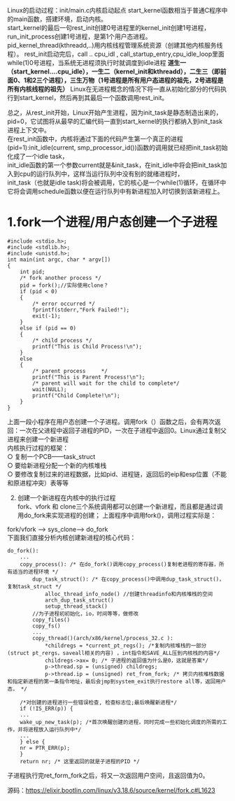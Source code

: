 Linux的启动过程：init/main.c内核启动起点
start_kernel函数相当于普通C程序中的main函数，搭建环境，启动内核。  
start_kernel的最后一句rest_init创建0号进程里的kernel_init创建1号进程，  
run_init_process创建1号进程，是第1个用户态进程。pid_kernel_thread(kthreadd,..)用内核线程管理系统资源（创建其他内核服务线程）。
rest_init启动完后，call ..  cpu_idl , call_startup_entry,cpu_idle_loop里面while(1)0号进程，当系统无进程须执行时就调度到idle进程
**道生一（start_kernel....cpu_idle），一生二（kernel_init和kthreadd），二生三（即前面0、1和2三个进程），三生万物（1号进程是所有用户态进程的祖先，2号进程是所有内核线程的祖先）**
Linux在无进程概念的情况下将一直从初始化部分的代码执行到start_kernel，然后再到其最后一个函数调用rest_init。

总之，从rest_init开始，Linux开始产生进程，因为init_task是静态制造出来的，pid=0，它试图将从最早的汇编代码一直到start_kernel的执行都纳入到init_task进程上下文中。  
在rest_init函数中，内核将通过下面的代码产生第一个真正的进程(pid=1):init_idle(current, smp_processor_id())函数的调用就已经把init_task初始化成了一个idle task，  
init_idle函数的第一个参数current就是&init_task，在init_idle中将会把init_task加入到cpu的运行队列中，这样当运行队列中没有别的就绪进程时，  
init_task（也就是idle task)将会被调用，它的核心是一个while(1)循环，在循环中它将会调用schedule函数以便在运行队列中有新进程加入时切换到该新进程上。    

# 1.fork一个进程/用户态创建一个子进程 #
    #include <stdio.h>;
    #include <stdlib.h>;
    #include <unistd.h>;
    int main(int argc, char * argv[])
    {
        int pid;
        /* fork another process */
        pid = fork();//实际使用clone？
        if (pid < 0) 
        { 
            /* error occurred */
            fprintf(stderr,"Fork Failed!");
            exit(-1);
        } 
        else if (pid == 0) 
        {
            /* child process */
            printf("This is Child Process!\n");
        } 
        else 
        {     
            /* parent process     */
            printf("This is Parent Process!\n");
            /* parent will wait for the child to complete*/
            wait(NULL);
            printf("Child Complete!\n");
        }
    }

上面一段小程序在用户态创建一个子进程。调用fork（）函数之后，会有两次返回：一次在父进程中返回子进程的PID，一次在子进程中返回0。Linux通过复制父进程来创建一个新进程  
内核执行过程的框架：    
○ 复制一个PCB——task_struct  
○ 要给新进程分配一个新的内核堆栈  
○ 要修改复制过来的进程数据，比如pid、进程链，返回后的eip和esp位置（不能和原进程冲突）表等等  



2. 创建一个新进程在内核中的执行过程  
fork、vfork 和 clone三个系统调用都可以创建一个新进程，而且都是通过调用do_fork来实现进程的创建； 上面程序中调用fork()，调用过程实际是：  

fork/vfork --> sys_clone--> do_fork  
下面我们直接分析内核创建新进程的核心代码：  
    
    do_fork():
        ...
        copy_process(): /* 在do_fork()调用copy_process()复制老进程的寄存器，所有适当的进程环境 */
            dup_task_struct(): /* 在copy_process()中调用dup_task_struct()，复制task_struct */
                alloc_thread_info_node() //创建threadinfo和内核堆栈的空间
                arch_dup_task_struct()  
                setup_thread_stack()
            //为子进程初初始化，io，时间等等，做修改  
            copy_files()
            copy_fs()
            ...  
            copy_thread()(arch/x86/kernel/process_32.c ):
                *childregs = *current_pt_regs(); /*复制内核堆栈的一部分(struct pt_rergs，saveall相关的内容) ，int指令和SAVE_ALL压到内核栈的内容*/
                childregs->ax= 0; /* 子进程的返回值为什么是0，这就是答案*/
                p->thread.sp = (unsigned) childregs;
                p->thread.ip = (unsigned) ret_from_fork; /* 拷贝内核堆栈数据和指定新进程的第一条指令地址，最后会jmp到system_exit执行restore all等，返回用户态， */

        /*对创建的进程进行一些错误检查, 检查标志位;最后唤醒新进程*/
        if (!IS_ERR(p)) {
        ...
        wake_up_new_task(p); /*首次唤醒创建的进程，同时完成一些初始化调度的所需的工作，并将进程放入运行队列中*/
        ...
        } else {
        nr = PTR_ERR(p);
        }
        return nr; /* 这里返回的就是子进程的PID */
子进程执行完ret_form_fork之后，将又一次返回用户空间，且返回值为0。  

源码：https://elixir.bootlin.com/linux/v3.18.6/source/kernel/fork.c#L1623  
